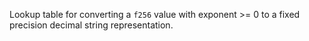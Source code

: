 Lookup table for converting a `f256` value with exponent >= 0 to a fixed 
precision decimal string representation.
